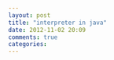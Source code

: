 ```yaml
---
layout: post
title: "interpreter in java"
date: 2012-11-02 20:09
comments: true
categories: 
---
```

